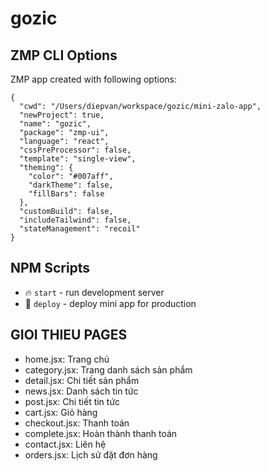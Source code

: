 # gozic

## ZMP CLI Options

ZMP app created with following options:

```
{
  "cwd": "/Users/diepvan/workspace/gozic/mini-zalo-app",
  "newProject": true,
  "name": "gozic",
  "package": "zmp-ui",
  "language": "react",
  "cssPreProcessor": false,
  "template": "single-view",
  "theming": {
    "color": "#007aff",
    "darkTheme": false,
    "fillBars": false
  },
  "customBuild": false,
  "includeTailwind": false,
  "stateManagement": "recoil"
}
```

## NPM Scripts

* 🔥 `start` - run development server
* 🙏 `deploy` - deploy mini app for production

## GIOI THIEU PAGES
- home.jsx: Trang chủ
- category.jsx: Trang danh sách sản phẩm
- detail.jsx: Chi tiết sản phẩm
- news.jsx: Danh sách tin tức
- post.jsx: Chi tiết tin tức
- cart.jsx: Giỏ hàng
- checkout.jsx: Thanh toán
- complete.jsx: Hoàn thành thanh toán
- contact.jsx: Liên hệ
- orders.jsx: Lịch sử đặt đơn hàng